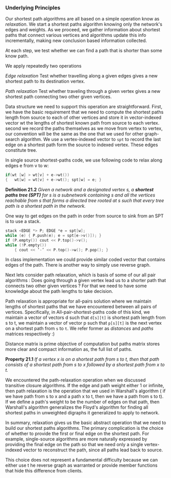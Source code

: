 ### Underlying Principles

Our shortest path algorithms are all based on a simple operation know as *relaxation*. We start a shortest paths algorithm knowing only the network's edges and weights. As we proceed, we gather information about shortest paths that connect various vertices and algorithms update this info incrementally, making new conclusion based information collected.

At each step, we test whether we can find a path that is shorter than some know path.

We apply repeatedly two operations

*Edge relaxation* Test whether travelling along a given edges gives a new shortest path to its destination vertex.

*Path relaxation* Test whether traveling through a given vertex gives a new shortest path connecting two other given vertices.

Data structure we need to support this operation are straightforward. First, we have the basic requirement that we need to compute the shortest paths length from source to each of other vertices and store it in vector-indexed vector wt the lengths of shortest known path from source to each vertex. second we record the paths themselves as we move from vertex to vertex, our convention will be the same as the one that we used for other graph-search algorithm. We use a vertex-indexed vector to `spt` to record the last edge on a shortest path form the source to indexed vertex. These edges constitute tree.

In single source shortest-paths code, we use following code to relax along edges e from v to w:

````c++
if(wt [w] > wt[v] + e->wt())
{	wt[w] = wt[v] + e->wt(); spt[w] = e; }
````

**Definition 21.2**  *Given a network and a designated vertex s, a **shortest paths tree (SPT)** for s is a subnetwork containing s and all the vertices reachable from s that forms a directed tree rooted at s such that every tree path is a shortest path in the network.*

One way to get edges on the path in order from source to sink from an SPT is to use a stack.

````c++
stack <EDGE *> P; EDGE *e = spt[w];
while (e) { P.push(e); e = spt[e->v()]); }
if (P.empty()) cout << P.top()->v();
while (!P.empty())
	{ cout << ’-’ << P.top()->w(); P.pop(); }
````

In class implementation we could provide similar coded vector that contains edges of the path. There is another way to simply use reverse graph.

Next lets consider path relaxation, which is basis of some of our all pair algorithms : Does going through a given vertex lead us to a shorter path that connects two other given vertices ? For that we need to have some knowledge about the path lengths to take decision.

Path relaxation is appropriate for all-pairs solution where we maintain lengths of shortest paths that we have encountered between all pairs of vertices. Specifically, in All-pair-shortest-paths code of this kind, we maintain a vector of vectors d such that `d[s][t]` is shortest path length from s to t, we maintain a vector of vector p such that `p[s][t]` is the next vertex on a shortest path from `s` to `t`. We refer former as *distances* and *paths* matrices respectively :)

Distance matrix is prime objective of computation but paths matrix stores more clear and compact information as, the full list of paths.

**Property 21.1** *If a vertex x is on a shortest path from s to t, then that path consists of a shortest path from s to x followed by a shortest path from x to t.*

We encountered the path-relaxation operation when we discussed transitive closure algorithms. If the edge and path weight either 1 or infinite, then path relaxation is the operation that we used in Warshall's algorithm ( if we have path from s to x and a path x to t, then we have a path from s to t). If we define a path's weight to be the number of edges on that path,  then Warshall's algorithm generalizes the Floyd's algorithm for finding all shortest paths in unweighted digraphs it generalized to apply to network.

In summary, relaxation gives us the basic abstract operation that we need to build our shortest paths algorithms. The primary complication is the choice of whether to provide the first or final edge on the shortest path. For example, single-source algorithms are more naturally expressed by providing the final edge on the path so that we need only a single vertex-indexed vector to reconstruct the path, since all paths lead back to source.

This choice does not represent a fundamental difficulty because we can either use t he reverse graph as warranted or provide member functions that hide this difference from clients.

